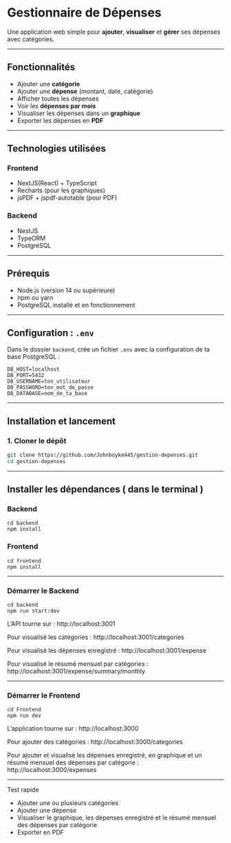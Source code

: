 # Gestionnaire de Dépenses

Une application web simple pour **ajouter**, **visualiser** et **gérer** ses dépenses avec catégories.

---

## Fonctionnalités

-  Ajouter une **catégorie**
-  Ajouter une **dépense** (montant, date, catégorie)
-  Afficher toutes les dépenses
-  Voir les **dépenses par mois**
-  Visualiser les dépenses dans un **graphique**
-  Exporter les dépenses en **PDF**

---

## Technologies utilisées

### Frontend
- NextJS(React) + TypeScript
- Recharts (pour les graphiques)
- jsPDF + jspdf-autotable (pour PDF)

### Backend 
- NestJS
- TypeORM
- PostgreSQL

---

## Prérequis

- Node.js (version 14 ou supérieure)
- npm ou yarn
- PostgreSQL installé et en fonctionnement

---

## Configuration : `.env`

Dans le dossier `backend`, crée un fichier `.env` avec la configuration de ta base PostgreSQL :

```env
DB_HOST=localhost
DB_PORT=5432
DB_USERNAME=ton_utilisateur
DB_PASSWORD=ton_mot_de_passe
DB_DATABASE=nom_de_ta_base
```

---

## Installation et lancement

### 1. Cloner le dépôt

```bash
git clone https://github.com/Johnboyke445/gestion-depenses.git
cd gestion-depenses
```
---

## Installer les dépendances ( dans le terminal ) 

### Backend 

```
cd backend
npm install
```

### Frontend 

```
cd frontend
npm install
```
---
### Démarrer le Backend

```backend
cd backend
npm run start:dev
```

L’API tourne sur : http://localhost:3001

Pour visualisé les catégories : http://localhost:3001/categories

Pour visualisé les dépenses enregistré : http://localhost:3001/expense

Pour visualisé le résumé mensuel par catégories : http://localhost:3001/expense/summary/monthly

---

### Démarrer le Frontend

```frontend
cd Frontend
npm run dev
```
L’application tourne sur : http://localhost:3000

Pour ajouter des catégories :  http://localhost:3000/categories

Pour ajouter et visualisé les dépenses enregistré, en graphique et un résumé mensuel des dépenses par catégorie : http://localhost:3000/expenses

 ---
 
Test rapide

- Ajouter une ou plusieurs catégories
- Ajouter une dépense
- Visualiser le graphique, les dépenses enregistré et le résumé mensuel des dépenses par catégorie
- Exporter en PDF
